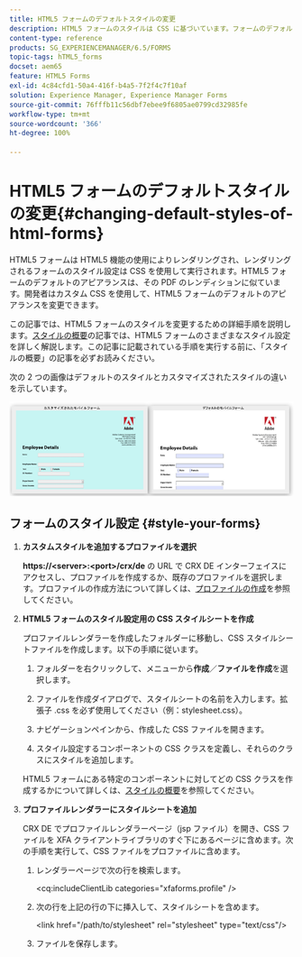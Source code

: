 ```yaml
---
title: HTML5 フォームのデフォルトスタイルの変更
description: HTML5 フォームのスタイルは CSS に基づいています。フォームのデフォルトスタイルを変更することができます。
content-type: reference
products: SG_EXPERIENCEMANAGER/6.5/FORMS
topic-tags: hTML5_forms
docset: aem65
feature: HTML5 Forms
exl-id: 4c84cfd1-50a4-416f-b4a5-7f2f4c7f10af
solution: Experience Manager, Experience Manager Forms
source-git-commit: 76fffb11c56dbf7ebee9f6805ae0799cd32985fe
workflow-type: tm+mt
source-wordcount: '366'
ht-degree: 100%

---
```


# HTML5 フォームのデフォルトスタイルの変更{#changing-default-styles-of-html-forms}

HTML5 フォームは HTML5 機能の使用によりレンダリングされ、レンダリングされるフォームのスタイル設定は CSS を使用して実行されます。HTML5 フォームのデフォルトのアピアランスは、その PDF のレンディションに似ています。開発者はカスタム CSS を使用して、HTML5 フォームのデフォルトのアピアランスを変更できます。

この記事では、HTML5 フォームのスタイルを変更するための詳細手順を説明します。[スタイルの概要](/help/forms/using/css-styles.md)の記事では、HTML5 フォームのさまざまなスタイル設定を詳しく解説します。この記事に記載されている手順を実行する前に、「スタイルの概要」の記事を必ずお読みください。

次の 2 つの画像はデフォルトのスタイルとカスタマイズされたスタイルの違いを示しています。

![pictures-002-small](assets/pictures-002-small.png)

## フォームのスタイル設定 {#style-your-forms}

1. **カスタムスタイルを追加するプロファイルを選択**

   **https://&lt;server>:&lt;port>/crx/de** の URL で CRX DE インターフェイスにアクセスし、プロファイルを作成するか、既存のプロファイルを選択します。プロファイルの作成方法について詳しくは、[プロファイルの作成](/help/forms/using/custom-profile.md)を参照してください。

1. **HTML5 フォームのスタイル設定用の CSS スタイルシートを作成**

   プロファイルレンダラーを作成したフォルダーに移動し、CSS スタイルシートファイルを作成します。以下の手順に従います。

   1. フォルダーを右クリックして、メニューから&#x200B;**作成**／**ファイルを作成**&#x200B;を選択します。

   1. ファイルを作成ダイアログで、スタイルシートの名前を入力します。拡張子 .css を必ず使用してください（例：stylesheet.css）。
   1. ナビゲーションペインから、作成した CSS ファイルを開きます。
   1. スタイル設定するコンポーネントの CSS クラスを定義し、それらのクラスにスタイルを追加します。

   HTML5 フォームにある特定のコンポーネントに対してどの CSS クラスを作成するかについて詳しくは、[スタイルの概要](/help/forms/using/css-styles.md)を参照してください。

1. **プロファイルレンダラーにスタイルシートを追加**

   CRX DE でプロファイルレンダラーページ（jsp ファイル）を開き、CSS ファイルを XFA クライアントライブラリのすぐ下にあるページに含めます。次の手順を実行して、CSS ファイルをプロファイルに含めます。

   1. レンダラーページで次の行を検索します。

      &lt;cq:includeClientLib categories=&quot;xfaforms.profile&quot; />

   1. 次の行を上記の行の下に挿入して、スタイルシートを含めます。

      &lt;link href=&quot;/path/to/stylesheet&quot; rel=&quot;stylesheet&quot; type=&quot;text/css&quot;/>

   1.  ファイルを保存します。
